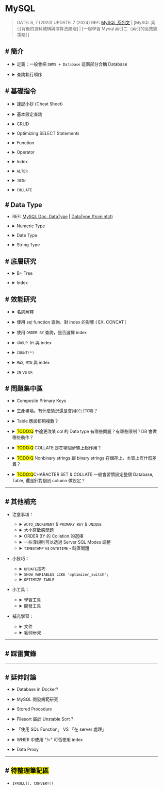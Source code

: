 ##### <!-- 收起 -->

<!----------- ref start ----------->

[一起學習Mysql索引二（索引的高效能策略）]: https://mp.weixin.qq.com/s?__biz=MzI0MDEzODc5MA==&mid=2247483930&idx=1&sn=1514297d01e62af4185622c6f87ce99f
[MySQL索引背後的資料結構與演算法原理]: http://blog.codinglabs.org/articles/theory-of-mysql-index.html
[MySQL ICP Doc]: https://dev.mysql.com/doc/refman/8.4/en/index-condition-pushdown-optimization.html
[MySQL 系列文]: https://ithelp.ithome.com.tw/users/20124671/articles
[ON UPDATE/DELETE 作用]: https://blog.csdn.net/u013636377/article/details/51313669
[MariaDB Error Codes]: https://mariadb.com/kb/en/mariadb-error-codes/
[Prisma Doc: Data Proxy]: https://www.prisma.io/docs/data-platform/data-proxy
[MySQL Doc: SHOW Statements]: https://dev.mysql.com/doc/refman/8.0/en/show.html
[validate_password]: https://dev.mysql.com/doc/refman/8.0/en/validate-password.html
[MySQL shell]: https://github.com/dbcli/mycli
[MySQL Doc: BINARY]: https://dev.mysql.com/doc/refman/8.0/en/cast-functions.html#operator_binary
[MySQL 函數 ｜鐵人]: https://ithelp.ithome.com.tw/articles/10034496
[MySQL Doc: Operator]: https://dev.mysql.com/doc/refman/8.0/en/non-typed-operators.html
[MySQL Doc: Date and Time Functions]: https://dev.mysql.com/doc/refman/8.0/en/date-and-time-functions.html
[MySQL Doc: Date]: https://dev.mysql.com/doc/refman/8.0/en/datetime.html
[DataType (from ntct)]: http://ftp.ntct.edu.tw/%E7%A0%94%E7%BF%92%E6%95%99%E6%9D%90/95%E5%B9%B4%E6%9A%91%E6%9C%9F%E7%A0%94%E7%BF%92/php&mysql+xoops/0710%E4%B8%8A%E8%AA%B2/%E6%AC%84%E4%BD%8D%E5%9E%8B%E6%85%8B.htm
[MySQL Doc: Server SQL Modes]: https://dev.mysql.com/doc/refman/8.0/en/sql-mode.html
[MySQL Doc: Precision Math]: https://dev.mysql.com/doc/refman/8.0/en/precision-math.html
[MySQL Doc: DataType]: https://dev.mysql.com/doc/refman/8.0/en/data-types.html
[MySQL issue answer]: https://bugs.mysql.com/bug.php?id=79808
[MySQL EXPLAIN Extra 解析]: https://www.modb.pro/db/409873
[MySQL doc: COUNT()]: https://dev.mysql.com/doc/refman/8.0/en/aggregate-functions.html#function_count
[MySQL 中 IS NULL、IS NOT NULL、!= 不能用索引？]: https://juejin.cn/post/6844903921450745863
[分析 COUNT(*)]: https://mp.weixin.qq.com/s/eh7G_J3a0JudZRR-wrElag
[Optimizing SELECT Statements]: https://dev.mysql.com/doc/refman/8.0/en/select-optimization.html
[Aggregate Function]: https://dev.mysql.com/doc/refman/8.0/en/aggregate-functions-and-modifiers.html
[String Functions]: https://dev.mysql.com/doc/refman/8.0/en/string-functions.html
[MySQL DOC: Character Sets, Collations, Unicode]: https://dev.mysql.com/doc/refman/8.0/en/charset.html
[What is the sorting algorithm behind ORDER BY query in MySQL?]: https://www.pankajtanwar.in/blog/what-is-the-sorting-algorithm-behind-order-by-query-in-mysql
[MySQL：排序（filesort）詳細解析]: https://zhuanlan.zhihu.com/p/101921329
[MySQL DOC: SELECT Statement]: https://dev.mysql.com/doc/refman/8.0/en/select.html
[MySQL DOC: ORDER BY Optimization]: https://dev.mysql.com/doc/refman/8.0/en/order-by-optimization.html
[Optimize Table 整理 MySQL 表空間]: https://www.796t.com/content/1545213008.html
[圖解｜索引覆蓋、索引下推以及如何避免索引失效]: https://zhuanlan.zhihu.com/p/481750465
[資料庫索引深入淺出(二)]: https://isdaniel.github.io/dbindex-2/
[MySQL 覆蓋索引詳解]: https://juejin.cn/post/6844903967365791752
[MySQL 面試：談談你對聚簇索引的理解]: https://blog.csdn.net/zhizhengguan/article/details/120834883?ops_request_misc=%257B%2522request%255Fid%2522%253A%2522168785250216800182784361%2522%252C%2522scm%2522%253A%252220140713.130102334..%2522%257D&request_id=168785250216800182784361&biz_id=0&utm_medium=distribute.pc_search_result.none-task-blog-2~all~top_click~default-2-120834883-null-null.142^v88^koosearch_v1,239^v2^insert_chatgpt&utm_term=%E8%81%9A%E7%B0%87%E7%B4%A2%E5%BC%95&spm=1018.2226.3001.4187
[詳解聚簇索引]: https://blog.csdn.net/crazzy_lp/article/details/84650621?ops_request_misc=&request_id=&biz_id=102&utm_term=%E8%81%9A%E7%B0%87%E7%B4%A2%E5%BC%95&utm_medium=distribute.pc_search_result.none-task-blog-2~all~sobaiduweb~default-1-84650621.142^v88^koosearch_v1,239^v2^insert_chatgpt&spm=1018.2226.3001.4187
[MySQL 底層為什麼要選用 B+樹作為索引的數據結構呢？]: https://blog.csdn.net/cckevincyh/article/details/119003282?spm=1001.2014.3001.5501
[平衡二叉樹、B 樹、B+樹、B*樹理解其中一種你就都明白了]: https://zhuanlan.zhihu.com/p/27700617
[資料庫層的核心 - 索引結構演化論 B+樹]: https://mark-lin.com/posts/20190911/
[聚簇索引]: https://blog.csdn.net/taoqilin/article/details/121230649?ops_request_misc=%257B%2522request%255Fid%2522%253A%2522168785250216800182784361%2522%252C%2522scm%2522%253A%252220140713.130102334..%2522%257D&request_id=168785250216800182784361&biz_id=0&utm_medium=distribute.pc_search_result.none-task-blog-2~all~top_positive~default-1-121230649-null-null.142^v88^koosearch_v1,239^v2^insert_chatgpt&utm_term=%E8%81%9A%E7%B0%87%E7%B4%A2%E5%BC%95&spm=1018.2226.3001.4187
[MySQL 開發規範參考]: https://mp.weixin.qq.com/s?__biz=MzUzNzAzMTc3MA==&mid=2247484130&idx=1&sn=4bae9fdac414a5ee3157b2f9d94f5592&scene=21#wechat_redirect
[Should You Run Your Database in Docker?]: https://vsupalov.com/database-in-docker/

<!------------ ref end ------------>

# MySQL

> DATE: 6, 7 (2023)
> UPDATE: 7 (2024)
> REF: [MySQL 系列文] | [MySQL 索引背後的資料結構與演算法原理] | [一起學習 Mysql 索引二（索引的高效能策略）]

## # 簡介

<!-- 定義：一般會把 `DBMS + Database` 這兩部分合稱 Database -->

- <details close>
  <summary>定義：一般會把 <code>DBMS + Database</code> 這兩部分合稱 Database</summary>

  - DBMS (Database Management System)

    - RDBMS： MySQL、Oracle、Microsoft SQL Server 等
    - NoSQL DBMS：MongoDB、Cassandra、Redis 等

  - SQL (Structured Query Language)
    - 用於溝通 Relational database 的標準語言

  <br>

  ![](https://i.imgur.com/KydSI1d.png)

  </details>

<!-- 查詢執行順序 -->

- <details close>
  <summary>查詢執行順序</summary>

  ![](./src/image/SQL_Query_Execution_Order.jpg)

  </details>

<!-- ## # 安裝

TODO: 再修改整理

- 以`Homebrew`安裝
- 以`docker`啟動
- `mysql_secure_installation`進行安全設置

  - 設定每次連線所需的密碼
  - 設定是否開放遠端連線 --NO-> 只能在本機連線
  - 設定是否開放 test user --NO-> 只能用 root 連線

- `mysql -u root -p`進入 MySQL 介面

  - `-u <user>`：以該 user 身份執行
  - `-p`：輸入密碼

- chatGPT ref
  ![](https://i.imgur.com/1uue1fp.png)
  ![](https://i.imgur.com/58eyRt2.png)
  ![](https://i.imgur.com/vmIzzV0.png) -->

## # 基礎指令

<!-- 速記小抄 (Cheat Sheet) -->

- <details close>
  <summary>速記小抄 (Cheat Sheet)</summary>

  ![](./src/image/SQL_cheat_sheet1.jpeg)
  ![](./src/image/SQL_cheat_sheet2.png)

  </details>

<!-- 基本設定查詢 -->

- <details close>
  <summary>基本設定查詢</summary>

  <!-- SELECT VERSION(); -->

  - <details close>
    <summary><code>SELECT VERSION();</code></summary>

    - 查看 MySQL 版本

    </details>

  <!-- SELECT DATABASE(); -->

  - <details close>
    <summary><code>SELECT DATABASE();</code></summary>

    - 查詢目前正在 use 的 DB

    </details>

  <!-- DELIMITER symbol -->

  - <details close>
    <summary><code>DELIMITER symbol</code></summary>

    - 更改結尾的符號
    - 當前環境生效，若 exit 再回來則回覆成 `;`

    ```sql
    # EX. 原本用 ; 結尾
    > SELECT * FROM users;

    # 改成用 # 結尾
    > DELIMITER #
    > SELECT * FROM users#

    # exit 後恢復 ;
    > exit
    $ mysql -r root -p
    > SELECT * FROM users;
    ```

    </details>

  <!-- DESCRIBE table; -->

  - <details close>
    <summary><code>DESCRIBE table;</code></summary>

    - 秀出該 table 的樣貌

    </details>

  <!-- SHOW WARNINGS; -->

  - <details close>
    <summary><code>SHOW WARNINGS;</code></summary>

    - REF: [MariaDB Error Codes]
    - 列出上一個操作所造成的 Error 或 Warning
    - 只要做新的 SQL 動作，前面的 warning 就消失了

    </details>

  <!-- SHOW VARIABLES; -->

  - <details close>
    <summary><code>SHOW VARIABLES;</code></summary>

    - 列出所有 DB server 中的變數設定
    - 設定方式：`SET var_name="var_value"`

    </details>

  <!-- SHOW CREATE DATABASE db_name; -->

  - <details close>
    <summary><code>SHOW CREATE DATABASE db_name;</code></summary>

    - [MySQL Doc: SHOW Statements]
    - 可以查詢該 database 的資訊 (CHARACTER SET, COLLATE, ENCRYPTION)
    - 同理可查 `SCHEMA`

    </details>

  </details>

<!-- CRUD -->

- <details close>
  <summary>CRUD</summary>

  <!-- INSERT INTO -->

  - <details close>
    <summary><code>INSERT INTO</code></summary>

    - `INSERT INTO table(col1, col2) VALUES(col1, col2);`，是按照順序來進行配對 column

    </details>

  </details>

<!-- Optimizing SELECT Statements -->

- <details close>
  <summary>Optimizing SELECT Statements</summary>

  - [Optimizing SELECT Statements]

  <!-- ORDER BY -->

  - <details close>
    <summary><code>ORDER BY</code></summary>

    - `DESC` 降冪 (預設為升冪)

      - 排序方式從 升冪 改為 降冪
      - EX. `SELECT * FROM employees ORDER BY salary DESC;`

    - `ORDER BY 1`

      - 依照 SELECT 的第一項 (EX. name) 來排序
      - EX. `SELECT name, salary FROM employees ORDER BY 1;`

    </details>

  <!-- LIMIT -->

  - <details close>
    <summary><code>LIMIT</code></summary>

    - 可用 `18446744073709551615` 確保列出 LIMIT 後全部內容
    - EX. `SELECT * FROM tbl LIMIT 95,18446744073709551615;`
    - REF: [MySQL DOC: SELECT Statement]

    </details>

  <!-- LIKE -->

  - <details close>
    <summary><code>LIKE</code></summary>

    <!-- `%` 省略 -->

    - <details close>
      <summary><code>%</code> 省略</summary>

      - EX. `SELECT * FROM table_name LIKE "%A";`
      - EX. `SELECT * FROM table_name LIKE "A%";`
      - EX. `SELECT * FROM table_name LIKE "%A%";`
      </details>

    <!-- `_` 省略數量 -->

    - <details close>
      <summary><code>_</code> 省略數量</summary>

      - 有幾個 `_` 就代表幾個 char
      - EX. `SELECT * FROM table_name LIKE "__A";`
      - EX. `SELECT * FROM table_name LIKE "A___";`
      </details>

    <!-- 預設不會區分大小寫 -->

    - <details close>
      <summary>預設不會區分大小寫</summary>

      - 可用 `BINARY` 區分大小寫
      - EX. `SELECT * FROM table_name WHERE col_name LIKE BINARY 'J%';`

      </details>

    <!-- 效能注意 -->

    - <details close>
      <summary>效能注意</summary>

      - 使用 `%`, `_` 等開頭，會無法使用 index

      </details>

    </details>

  </details>

<!-- Function -->

- <details close>
  <summary>Function</summary>

  <!-- String Function -->

  - <details close>
    <summary>String Function</summary>

    - [String Functions]

    - `CONCAT`、`CONCAT_WS`、`SUBSTR`、`REPLACE`、`REVERSE`、`CHAR_LENGTH`、`LOWER`、`UPPER`、`TRIM`、``

    </details>

  <!-- DateTime Function -->

  - <details close>
    <summary>DateTime Function</summary>

    - `NOW()`、`CURRENT_TIMESTAMP()`、`CURRENT_TIMESTAMP`

      - MySQL 中，都是回傳當下時區的時間
      - 需注意就算以數字格式呈現，也不是 TIMESTAMP，而是 DATETIME

    - `NOW()` vs `SYSDATE()`

      - `NOW()`、`CURRENT_TIMESTAMP()` 是執行準備開始的時間
      - `SYSDATE()` 是真正執行時的時間

      ![NOW_vs_SYSDATE.png](./src/image/NOW_vs_SYSDATE.png)

    - `DATEDIFF()`、`TIMESTAMPDIFF()`

      - `DATEDIFF()` 回傳「天數」
      - `TIMESTAMPDIFF()` 自己指定

    - [MySQL Doc: Date and Time Functions]

    </details>

  <!-- Information Function -->

  - <details close>
    <summary>Information Function</summary>

    - `CONNECTION_ID()`、`DATABASE()`、`LAST_INSERT_ID()`、`USER()`、`VERSION()`

    - `LAST_INSERT_ID()`

      - 同時插入多筆資料，會回傳第一筆的 id

      ```sql
      ## EX. 一次 INSERT a,b,c，但 LAST_INSERT_ID() 會回傳 a 的 id

      mysql> SELECT * FROM table1;
      +----+------+
      | id | col1 |
      +----+------+
      | 1  | x    |
      +----+------+

      mysql> INSERT INTO table1(col1) VALUES('a'),('b'),('c');

      mysql> SELECT * FROM table1;
      +----+------+
      | id | col1 |
      +----+------+
      | 1  | x    |
      | 2  | a    |
      | 3  | b    |
      | 4  | c    |
      +----+------+

      mysql> SELECT LAST_INSERT_ID();
      +------------------+
      | LAST_INSERT_ID() |
      +------------------+
      |                2 |
      +------------------+
      ```

    </details>

  <!-- Aggregate Function -->

  - <details close>
    <summary>Aggregate Function</summary>

    - [Aggregate Function]

    - `COUNT`、`DISTINCT`、`SUM`、`MAX`、`MIN`、`AVG`

    <!-- GROUP BY -->

    - <details close>
      <summary><code>GROUP BY</code></summary>

      - `HAVING`：類似於 `GROUP BY` 的 `WHERE`，但本質上不同

      </details>

    <!-- HAVING VS WHERE -->

    - <details close>
      <summary><code>HAVING</code> VS <code>WHERE</code></summary>

      - `WHERE`：查表時進行篩選
      - `HAVING`：對查詢結果進行篩選

      - 當在一般情形，直接以 `HAVING` 替代 `WHERE`，則會先返回結果才進行篩選，導致其掃表的範圍變大、返回的內容變多

        ![HAVING_vs_WHERE.png](./src/image/HAVING_vs_WHERE.png)

      </details>

    </details>

  <!-- Encryption and Compression Functions -->

  - <details close>
    <summary>Encryption and Compression Function</summary>

    - `MD5()`、`SHA1()`、`SHA2()`

    - `VALIDATE_PASSWORD_STRENGTH()`

      - 需先安裝 [validate_password]
      - 回傳密碼強度
      - 不會記錄在 shell 的 history

    </details>

  </details>

<!-- Operator -->

- <details close>
  <summary>Operator</summary>

  - [MySQL Doc: Operator]

  - `NOT`、`!=`、`LIKE`、`BINARY`、`AND`、`OR`、`BETWEEN`、`IN`、`CASE`

  - `BINARY`

    - 轉成 binary string，可以進行 byte by byte 的比較 (沒轉之前為 char by char，所以才無法區分大小寫)

    - 範例

      - 在查詢時才指定 COLLATE

        - EX. `SELECT * FROM table_name WHERE col_name LIKE BINARY 'J%';`

      - 在定義欄位時，同時定義預設的 COLLATE

        - EX. `CREATE TABLE table_name(col_name VARCHAR(5) BINARY);`

      ```sql
      ## 預設為 utf8mb4 時，以下兩兩同義：
      CHAR(10) BINARY
      CHAR(10) CHARACTER SET utf8mb4 COLLATE utf8mb4_bin

      CHAR(10) CHARACTER SET binary
      BINARY(10)
      ```

    - REF: [MySQL Doc: BINARY] | [MySQL 函數 ｜鐵人]

  - `BETWEEN`

    - 包含前後兩個
    - EX. `SELECT * FROM table_name WHERE col_name BETWEEN 1 AND 5;` 中，回傳資料包含 1 & 5

  - `CASE`

    ```sql
    ## EX. 依照分數分類為 1 ~ 5 顆星，並在查詢結果增加一個 col 為 stars

    SELECT *,
      CASE
        WHEN score>=8 THEN "*****"
        WHEN score>=7 AND score<8 THEN "****"
        WHEN score>=6 AND score<7 THEN "***"
        WHEN score>=5 AND score<6 THEN "**"
        ELSE "*"
      END AS stars
    FROM movie
    ```

  </details>

<!-- Index -->

- <details close>
  <summary>Index</summary>

  <!-- CREATE INDEX index_name ON table_name(title); -->

  - `CREATE INDEX index_name ON table_name(title);`

  <!-- SHOW INDEXES FROM table_name; -->

  - `SHOW INDEXES FROM table_name;`

  </details>

<!-- ALTER -->

- <details close>
  <summary><code>ALTER</code></summary>

  - `ALTER TABLE table_name MODIFY col_name TYPE_NAME;`

    - 更改 col 的 type
    - 需相容所有已存在的資料，才能改變

  </details>

<!-- JOIN -->

- <details close>
  <summary><code>JOIN</code></summary>

  <!-- 基本 -->

  - <details close>
    <summary>基本</summary>

    - `join buffer` 預設：256KB
    - `SHOW VARIABLES LIKE 'join_%';`

    </details>

  <!-- JOIN 的過程 -->

  - <details close>
    <summary>JOIN 的過程</summary>

    </details>

  <!-- `ON` vs `WHERE` -->

  - <details close>
    <summary><code>ON</code> vs <code>WHERE</code></summary>

    </details>

  <!-- FOREIGN KEY -->

  - <details close>
    <summary><code>FOREIGN KEY</code></summary>

    - EX. `FOREIGN KEY(table_name_id) REFERENCES table_name(id)`

    - 插入時，`table_name_id` 欄位會進行檢查，只能填入已存在的 `table_name.id`
    - 一些規範，不建議使用 `FOREIGN KEY`，因為會降低效能 (可能都會在 server 端進行檢查)

    </details>

  <!-- ON DELETE CASCADE -->

  - <details close>
    <summary><code>ON DELETE CASCADE</code></summary>

    - [ON UPDATE/DELETE 作用]

    </details>

  ![JOIN_3_type.png](./src/image/JOIN_3_type.png)

  </details>

<!-- COLLATE -->

- <details close>
  <summary><code>COLLATE</code></summary>

  </details>

## # Data Type

- REF: [MySQL Doc: DataType] | [DataType (from ntct)]

<!-- Numeric Type -->

- <details close>
  <summary>Numeric Type</summary>

  <!-- Interger Types -->

  - <details close>
    <summary>Interger Types</summary>

    - `TINYINT`、`SMALLINT`、`MEDIUMINT`、`INT`、`BIGINT`
    - 1、2、3、4、8 byte
    - 可以使用 `UNSIGNED`
      - EX. `INT UNSIGNED`

    </details>

  <!-- Fixed-Point Types -->

  - <details close>
    <summary>Fixed-Point Types</summary>

    - `DECIMAL`、`NUMERIC`

    <!-- size (`DECIMAL(M,D)`) -->

    - <details close>
      <summary>size (<code>DECIMAL(M,D)</code>)</summary>

      - M 最多 65 digits
      - <mark>TODO: 此資料有點問題，待研究</mark> size：`M > D ? M + 2 : D + 2` byte
      - 應該是 M+2 byte，且 D <= M+2 ？
      </details>

    <!-- 範例 -->

    - <details close>
      <summary>範例</summary>

      - EX. `DECIMAL(5,2)`
      - precision 為 5 位數字 (digits)，scale 為 2 位小數 (decimals)
      - 範圍：-999.99 ~ 999.99
      </details>

    <!-- 簡寫 -->

    - <details close>
      <summary>簡寫</summary>

      - `DECIMAL(M)` 等於 `DECIMAL(M,0)`
      - `DECIMAL` 等於 `DECIMAL(10)`

      </details>

    - REF: [MySQL Doc: Precision Math]

    </details>

  <!-- Floating-Point Types (不準確) -->

  - <details close>
    <summary>Floating-Point Types (不準確)</summary>

    - `FLOAT`、`DOUBLE`
    - `FLOAT` 4 byte，`DOUBLE` 8 byte
    - 格式同 `DECIMAL`，但儲存方式不同，精準度也就不同

    </details>

  <!-- Bit-Value Type -->

  - <details close>
    <summary>Bit-Value Type</summary>

    - `BIT`
    - `BIT(M)`: M 可以 1 ~ 64

    <!-- 輸入範例 -->

    - <details close>
      <summary>輸入範例</summary>

      - `INSERT INTO table_name VALUE(b'11111111');`
      - `INSERT INTO table_name VALUE(0b11111111);`
      - `INSERT INTO table_name VALUE(x'FF');`
      - `INSERT INTO table_name VALUE(0xFF);`
      - `INSERT INTO table_name VALUE(255);`
      </details>

    <!-- 輸出範例 -->

    - <details close>
      <summary>輸出範例</summary>

      - `SELECT x, x+0, BIN(x), OCT(x), HEX(x) FROM table_name;`

        ![BIT_present.png](./src/image/BIT_present.png)

      </details>

    </details>

  </details>

<!-- Date Type -->

- <details close>
  <summary>Date Type</summary>

  - REF: [MySQL Doc: Date]

  - `DATE`、`TIME`、`YEAR`、`DATETIME`、`TIMESTAMP`
  - 盡量都按照完整格式書寫。若需使用簡寫，需再仔細研究地雷區
  - 有些可以超出一點 support 的範圍，但不建議也不保證

  <!-- DATE -->

  - <details close>
    <summary><code>DATE</code></summary>

    - `YYYY-MM-DD`
    - `1000-01-01` ~ `9999-12-31`
    - 3 byte

    </details>

  <!-- TIME -->

  - <details close>
    <summary><code>TIME</code></summary>

    - `HH:MM:SS`
    - `-838:59:59` ~ `838:59:59`
    - 3 byte
    - <mark>TODO:Q</mark> 為啥是 838 ？

    </details>

  <!-- YEAR -->

  - <details close>
    <summary><code>YEAR</code></summary>

    - `1901` ~ `2155`
    - 1 byte

    </details>

  <!-- DATETIME -->

  - <details close>
    <summary><code>DATETIME</code></summary>

    - `DATE` + `TIME` + microseconds
    - `YYYY-MM-DD HH:MM:SS`
    - `1000-01-01 00:00:00` ~ `9999-12-31 23:59:59`
    - 8 byte

    </details>

  <!-- TIMESTAMP -->

  - <details close>
    <summary><code>TIMESTAMP</code></summary>

    - `1970-01-01 00:00:01 UTC` ~ `2038-01-19 03:14:07 UTC`
    - 4 byte (INT SIGNED)
    - 時區問題

      - 以當下 SQL server 內設定的時區 (可改設定)，計算出 timestamp
      - version 8.0.22 後，可在 SQL 用 `CAST()` 直接轉

        - EX. `CAST(timestamp AT TIME ZONE INTERVAL '+00:00' AS datetime)`

    - 實用範例

      - 兩種寫法都可以使得每次 update 該 row 時，自動更新 update_at
      - `TIMESTAMP` 有時候會預設直接做此設定

      ```sql
      mysql> CREATE TABLE table_name(
                col_name1 INT,
                update_at TIMESTAMP
                  NOT NULL DEFAULT CURRENT_TIMESTAMP
                  ON UPDATE CURRENT_TIMESTAMP
              );

      mysql> CREATE TABLE table_name(
                col_name1 INT,
                update_at TIMESTAMP
                  NOT NULL DEFAULT NOW()
                  ON UPDATE NOW()
                );
      ```

      ![TIMESTAMP_ON_UPDATE.png](./src/image/TIMESTAMP_ON_UPDATE.png)

    </details>

  <!-- DATETIME vs TIMESTAMP -->

  - <details close>
    <summary><code>DATETIME</code> vs <code>TIMESTAMP</code></summary>

    - Datetime (1000 ～ 9999 年)，Timestamp (1970 ～ 2038 年)
    - For index, Timestamp 比 Datetime 快
    - 面臨的時區問題不同 (詳見注意事項)

    </details>

  </details>

<!-- String Type -->

- <details close>
  <summary>String Type</summary>

  <!-- `Binary strings` vs `Nonbinary strings` -->

  - <details close>
    <summary><code>Binary strings</code> vs <code>Nonbinary strings</code></summary>

    - Binary strings

      - `BINARY`、`VARBINARY`、`BLOB`、

    - Nonbinary strings

      - `CHAR`、`VARCHAR`、`TEXT`

    </details>

  <!-- `CHAR`、`VARCHAR` -->

  - <details close>
    <summary><code>CHAR</code>、<code>VARCHAR</code></summary>

    - 定義要使用幾個 char
    - type：1 byte
    - 英文字母：1 byte

    - `CHAR`

      - 0 ~ 255 char
      - 固定空間

    - `VARCHAR`

      - 0 ~ 65535 char
      - 固定最大可使用空間
      - 改變長度時，會需要重新分配空間

    - function

      - `CHAR_LENGTH()` 計算 char 長度
      - `LENGTH()` 計算 char 所使用空間 (但如果 CHAR(4) 存 'ab'，會回傳 2)

    </details>

  <!-- `BINARY`、`VARBINARY` -->

  - <details close>
    <summary><code>BINARY</code>、<code>VARBINARY</code></summary>

    - 定義要使用幾個 byte
    - `BINARY` 會補滿 0x00，所以用 `LENGTH()` 會回傳固定的

    </details>

  <!-- `BLOB`、`TEXT` -->

  - <details close>
    <summary><code>BLOB</code>、<code>TEXT</code></summary>

    - 儲存空間更大的 `VARBINARY`、`VARCHAR`
    - 2^8, 2^16, 2^24, 2^32 byte
    - 可以設定 `max_sort_length`，排序時，最多只會依照前面 max_sort_length 個去排序

    </details>

  <!-- `ENUM`、`SET` -->

  - <details close>
    <summary><code>ENUM</code>、<code>SET</code></summary>

    <!-- ENUM -->

    - <details close>
      <summary><code>ENUM</code></summary>

      - 實際上是儲存一個 index，可節省空間
      - 也可以在 insert 時，使用 index 編號

        ```sql
        ## EX. S, M, L = 1, 2, 3

        mysql> CREATE TABLE table1(title VARCHAR(5), size ENUM('S', 'M', 'L'));
        mysql> INSERT INTO table1(title, size) VALUE('hat', 1);
        ```

      - <mark>TODO:Q</mark> `ENUM` 在 insert & select 會比 `CHAR` 快？

      </details>

    <!-- SET -->

    - <details close>
      <summary><code>SET</code></summary>

      - 0 ~ 64 member

        ![SET_type_limit.png](./src/image/SET_type_limit.png)

      - 如同 `ENUM`，也是儲存 index

      - 注意每個 member 之間，不能有空格

        ```sql
        ## EX. X
        mysql> INSERT INTO set1 VALUE("enum1, enum2");

        ## EX. O
        mysql> INSERT INTO set1 VALUE("enum1,enum2");
        ```

      - index 換算成二進位，剛好對應到有哪些 member

        - EX. 在 SET("L,M,S") 中，index 與 set 的關係

        | index | L   | M   | S   | set   |
        | ----- | --- | --- | --- | ----- |
        | 0     | 0   | 0   | 0   |       |
        | 1     | 0   | 0   | 1   | S     |
        | 2     | 0   | 1   | 0   | M     |
        | 3     | 0   | 1   | 1   | M,S   |
        | 4     | 1   | 0   | 0   | L     |
        | 5     | 1   | 0   | 1   | L,S   |
        | 6     | 1   | 1   | 0   | L,M   |
        | 7     | 1   | 1   | 1   | L,M,S |

      - <mark>TODO:</mark> EXPLAIN 一下使用 index 跟 明文時，是否有效率差異

      </details>

    </details>

  </details>

## # 底層研究

<!-- B+ Tree -->

- <details close>
  <summary>B+ Tree</summary>

  - 因為資料庫存在 disk，選擇的重點在減少 I/O

    - 減少階數，減少 I/O
    - 盡量將每個 node 大小調整在 disk 的一個 block (EX. 4KB, 16KB..etc)，以減少 I/O
    - 盡量整理整齊，能放在同一個 block 以減少 I/O

  - 按順序連結，使順序遍歷更快

  - REF

    - [資料庫層的核心 - 索引結構演化論 B+樹]
    - [平衡二叉樹、B 樹、B+樹、B*樹理解其中一種你就都明白了]
    - [MySQL 底層為什麼要選用 B+樹作為索引的數據結構呢？]

  </details>

<!-- Index -->

- <details close>
  <summary>Index</summary>

  <!-- Clustered Index -->

  - <details close>
    <summary>Clustered Index</summary>

    - 一個 table 只能有一個 Clustered Index，所以應該慎選要給哪個 key 用，以發揮最大效能利益
    - key 選擇要點：不會改、常查詢、容量小、插入順序為遞增、重複率低

    - REF

      - [聚簇索引]
      - [詳解聚簇索引]
      - [MySQL 面試：談談你對聚簇索引的理解]

    </details>

  <!-- Covering Index -->

  - <details close>
    <summary>Covering Index</summary>

    - 只要 index 包含所有想查詢的 col，即為 Covering Index
    - 讓 index 中包含一些資料，使得查詢時可以直接從 index 取得資料
    - REF

      - [MySQL 覆蓋索引詳解]

    </details>

  <!-- Filter Index -->

  - <details close>
    <summary>Filter Index</summary>

    - 特化的 Covering Index，可以設定在 index 中存入的 Col，只符合特定條件的 value 才存入（並非所有的 Row 都存）
    - REF

      - [資料庫索引深入淺出(二)]

    </details>

  <!-- ICP (Index Condition Pushdown) -->

  - <details close>
    <summary>ICP (Index Condition Pushdown)</summary>

    - REF: [MySQL ICP Doc]
    - 索引條件下推（Index Condition Pushdown，ICP）
    - 預設開啟
    - 允許在 `存儲引擎層` 篩選條件，從而利用 index 過濾掉不符合的 row。而不需要將所有匹配的 index key 上傳到 `MySQL Server 層` 進行處理
    - `Extra: Using index condition` 即表示此查詢使用到 ICP
    - 關閉 ICP

      ![](./src/image/MySQL_without_ICP.png)

    - 使用 ICP

      ![](./src/image/MySQL_with_ICP.png)

    - 範例

      ![](./src/image/GPT_ICP.png)

    </details>

  <!-- 其他 -->

  - <details close>
    <summary>其他</summary>

    - 需了解優化器自動選擇 index 的規則，自動選擇的並非一定就是最高效的，而是選擇 Cost Base Optimizer 最小的
    - 有時需把多餘的 index 刪除，才能讓其選中更高效的那一個 index
    - 優化器會將 possible_keys 都試一遍，因此一個查詢若有太多 possible_keys，也會變慢
    - 若在條件式中對 key 做運算，則會讓 index 失效。雖然新增了「函數索引」，但也是多建立一個 index

    </details>

  - REF: [圖解｜索引覆蓋、索引下推以及如何避免索引失效]

  </details>

## # 效能研究

<!-- 名詞解釋 -->

- <details close>
  <summary>名詞解釋</summary>

  - REF: [MySQL EXPLAIN Extra 解析]

  <!-- Extra -->

  - <details close>
    <summary>Extra</summary>

    - `Using where`：在 全表 中，使用 where
    - `Using index`：只在 index 中獲取資料，不用回表
    - `Using where; Using index`：在該 index 中，使用 where，且不用回表
    - `Using index condition`：使用到 ICP，在 index 中篩選好 WHERE 條件，只攜帶符合條件的 row 回表
    - `Using filesort`
    - `Using temporary`

    </details>

  <!-- type -->

  - <details close>
    <summary>type</summary>

    - `all`：跑了整個全表
    - `index`：跑了整個 index
    - `range`：數個 ref
    - `ref`：直達

    </details>

  </details>

<!-- 使用 sql function 查詢，對 index 的影響 ( EX. CONCAT ) -->

- <details close>
  <summary>使用 sql function 查詢，對 index 的影響 ( EX. CONCAT )</summary>

  - 用 `SELECT CONCAT(a, b)`，不影響是否使用 index
  - 用 `WHERE CONCAT(a, b)=""`，則無法直接使用 index 快速查詢
  - 也可以另外建一個 `CONCAT(a, b)` 的 index

  ![Index_vs_CONCAT.png](./src/image/Index_vs_CONCAT.png)

  - 數據解析：
    - type index 會進行 whole index 掃描
    - type ref 直接二分法搜尋該 index

  </details>

<!-- 使用 `ORDER BY` 查詢，是否選擇 index -->

- <details close><summary>使用 <code>ORDER BY</code> 查詢，是否選擇 index</summary>

  - REF: [MySQL DOC: ORDER BY Optimization]

  - 如果需要再去查全表，則不會使用 index，而是重新對資料做排序

  ![Index_VS_OrderBy1.png](./src/image/Index_VS_OrderBy1.png)

  - 若加上 WHERE 只取得某個區間，會依照區間大小選用 index。區間需要多小？

    - 推測是直接判斷 head & tail，發現資料為回傳全表時，就直接不用 index

  ![Index_VS_OrderBy2.png](./src/image/Index_VS_OrderBy2.png)

  </details>

<!-- GROUP BY 與 index -->

- <details close>
  <summary><code>GROUP BY</code> 與 index</summary>

  - 沒有 index，會 `Using temporary`，創建一個臨時表

    ![Index_VS_GroupBy1.png](./src/image/Index_VS_GroupBy1.png)

  - 有 index，會 `Using index`，使用 covering index

    ![Index_VS_GroupBy2.png](./src/image/Index_VS_GroupBy2.png)

  </details>

<!-- COUNT(*) -->

- <details close>
  <summary><code>COUNT(*)</code></summary>

  - InnoDB 需要每次重新算，會掃描全表(or index)

  <!-- COUNT(col) -->

  - `COUNT(col)` 用來全掃描的表(or index)，COUNT() 的 col 是否包含 NULL，會影響是否每次都需做判斷，影響效能

  <!-- 簡介 COUNT() -->

  - <details close>
    <summary>簡介 COUNT()</summary>

    - `COUNT(*)`：所有 row，不論是不是 NULL
    - `COUNT(col)`：只計算該 col 不是 NULL 的 row 數量

    </details>

  <!-- MyISAM VS InnoDB -->

  - <details close>
    <summary>MyISAM VS InnoDB</summary>

    - MyISAM 有記錄 count 結果，InnoDB 需要每次重新算
    - 最大原因是： MyISAM 不支持 Transaction， InnoDB 支持 Transaction

      - 因此 InnoDB 若記錄 count 結果，沒意義。因為在不同 Transaction 中可能會改變，不精準。
      - 即便每次重新算，也只是得到在該計算次中的數量
      - MySQL InnoDB 可使用 `SHOW TABLE STATUS` 直接取得估算

    </details>

  <!-- InnoDB 解決方案 -->

  - <details close>
    <summary>InnoDB 解決方案</summary>

    - 可另開 table 存 conut，依照需求分兩種做法

      - `OLTP` (Online Transactional Processing)

        - 注重一致性，所以安排把 update count 包含在每次 Transaction 中

      - `OLAP` (Online Analytical Processing)

        - 只需用來分析，因此可以設定一個時間 update count 一次

    </details>

  - REF: [分析 COUNT(*)] | [MySQL doc: COUNT()]

  </details>

<!-- MAX, MIN 與 index -->

- <details close>
  <summary><code>MAX</code>, <code>MIN</code> 與 index</summary>

  - 沒有 index，會掃全表

    ![Index_VS_MAX1.png](./src/image/Index_VS_MAX1.png)

  - 有 index

    - `Select tables optimized away`，可以直接 O(1) 回傳
    - 因為 B+ Tree 會串成 linked list，還有 head & tail
    - REF: [MySQL issue answer]

    ![Index_VS_MAX2.png](./src/image/Index_VS_MAX2.png)

  </details>

<!-- IN vs OR -->

- <details close>
  <summary><code>IN</code> vs <code>OR</code></summary>

  - `IN` & `OR` 在效能上看起來是一樣的，只差別在閱讀性

    ![IN_vs_OR.png](./src/image/IN_vs_OR.png)

    - 其中 `rows` 解讀：4 個條件 ＋ 5 筆資料 － 2 種重複

  </details>

## # 問題集中區

<!-- Composite Primary Keys -->

- <details close>
  <summary>Composite Primary Keys</summary>

  <!-- AUTO_INCREMENT VS Composite Primary Keys -->

  - <details close>
    <summary>在使用 <code>AUTO_INCREMENT</code> 情況下，再設置 <b>Composite Primary Keys</b> 似乎沒有意義？</summary>

    - 是，因為 `AUTO_INCREMENT` 的 column 的每筆資料一定會不同

    </details>

  <!-- 電商限購商品 VS Composite Primary Keys -->

  - <details close>
    <summary>電商希望客戶只能購買一件同商品時，會用 <b>Composite Primary Keys</b> 來達成嗎？</summary>

    - 多：通常會在後端處理，因為這類型活動很難在一開始就設定好 DB

    </details>

  </details>

<!-- 生產環境 VS DELETE  -->

- <details close>
  <summary>生產環境，有什麼情況還是會用<code>DELETE</code>嗎？</summary>

  - 可能有些資料沒必要被救回，且資料庫資源有限，就會直接用 `DELETE`

  </details>

<!-- Table 應該都用複數？ -->

- <details close>
  <summary>Table 應該都用複數？</summary>

  - 是，MongoDB 還會自動幫你改成複數

  </details>

<!-- 中途更改某 col 的 Data type 有哪些問題？有哪些限制？DB 會做哪些動作？ -->

- <details close>
  <summary><mark>TODO:Q</mark> 中途更改某 col 的 Data type 有哪些問題？有哪些限制？DB 會做哪些動作？</summary>

  - 更改方式：`ALTER TABLE table_name CHANGE old_col_name new_col_name new_type;`

  </details>

<!-- COLLATE 是在哪個步驟上起作用？ -->

- <details close>
  <summary><mark>TODO:Q</mark> COLLATE 是在哪個步驟上起作用？</summary>

  </details>

<!-- Nonbinary strings 跟 binary strings 在儲存上，本質上有什麼差異？ -->

- <details close>
  <summary><mark>TODO:Q</mark> Nonbinary strings 跟 binary strings 在儲存上，本質上有什麼差異？</summary>

  - binary strings 是否只能輸入 ASCII 的內容？如果輸入中文，是否會自動轉成數個 byte？

  </details>

<!-- CHARACTER SET & COLLATE 一般會習慣設定整個 Database, Table, 還是針對個別 column 做設定？ -->

- <details close>
  <summary><mark>TODO:Q</mark>CHARACTER SET & COLLATE 一般會習慣設定整個 Database, Table, 還是針對個別 column 做設定？</summary>

  </details>

---

## # 其他補充

<!-- 注意事項 -->

- 注意事項：

  <!-- `AUTO_INCREMENT` & `PRIMARY KEY` & `UNIQUE` -->

  - <details close>
    <summary><code>AUTO_INCREMENT</code> & <code>PRIMARY KEY</code> & <code>UNIQUE</code></summary>

    - 只能有一個 column 設置 `AUTO_INCREMENT`，並且一定要設置為 KEY (PRIMARY 或 UNIQUE)
    - 若沒有其他 column 被設置為 PK，則此 column 就會直接成為 PK
    - 可以使用 `PRIMARY KEY(col1, col2)`，跟其他 column 一起成為 Composite Primary Keys
    - 即便使用 `UNIQUE`，也允許多筆資料都是 NULL

    </details>

  <!-- 大小寫敏感問題 -->

  - <details close>
    <summary>大小寫敏感問題</summary>

    - 環境不同，可能導致對大小寫敏感，有不同的結果

    </details>

  <!-- ORDER BY 的 Collation 的選擇 -->

  - <details close>
    <summary>ORDER BY 的 Collation 的選擇</summary>

    - 不同環境可能有不同的預設設定，需統一設定
    - [MySQL DOC: Character Sets, Collations, Unicode]

    </details>

  <!-- 一些淺規則可以透過 Server SQL Modes 調整 -->

  - <details close>
    <summary>一些淺規則可以透過 Server SQL Modes 調整</summary>

    - [MySQL Doc: Server SQL Modes]

    </details>

  <!-- TIMESTAMP vs DATETIME - 時區問題 -->

  - <details close>
    <summary><code>TIMESTAMP</code> vs <code>DATETIME</code> - 時區問題</summary>

    - REF: [MySQL Doc: Date]

    - <details close>
      <summary>DATETIME 在儲存時，並不會儲存時區資訊，但是會以 DB server 所設定的時區所得到的時間來儲存</summary>

      - 儲存時很容易出錯

      </details>

    - <details close>
      <summary>TIMESTAMP 在呈現時，會自動轉換成 DB server 所設定的時區</summary>

      <!-- 舊版解法： -->

      - <details close>
        <summary>舊版解法：</summary>

        - 需查看 DB server 所設定的時區，也可自己設定

          - `SET time_zone = "+08:00";`
          - `SET time_zone = 'Asia/Taipei';`

        - 每次都要檢查或設定很麻煩
        - 為了呈現改設定，可能會影響到其他地方

        </details>

      <!-- version 8.0.22 解法： -->

      - <details close>
        <summary>version 8.0.22 解法：</summary>

        - `CAST(timestamp AT TIME ZONE INTERVAL "+00:00" AS datetime)`
        - 直接寫在 SQL，不用管不同 server 不同設定
        </details>

      </details>

    </details>

<!-- 小技巧 -->

- 小技巧：

  <!-- UPDATE 技巧 -->

  - <details close>
    <summary><code>UPDATE</code>技巧</summary>

    - 可以先 `SELECT` 查看 `WHERE` 的條件是否符合需求，再將其改為 `UPDATE`

    </details>

  <!-- 查看一些優化的條件設定 -->

  - <details close>
    <summary><code>SHOW VARIABLES LIKE 'optimizer_switch';</code></summary>

    - 查看一下當前一些優化的條件設定，如： ICP 的狀態

    </details>

  <!-- OPTIMIZE TABLE -->

  - <details close>
    <summary><code>OPTIMIZE TABLE</code></summary>

    - [Optimize Table 整理 MySQL 表空間]
    - 可安排在離峰時段進行 OPTIMIZE TABLE，以整理 table，使減少查詢時 I/O 次數

    </details>

<!-- 小工具 -->

- 小工具：

  <!-- 學習工具 -->

  - <details close>
    <summary>學習工具</summary>

    </details>

  <!-- 開發工具 -->

  - <details close>
    <summary>開發工具</summary>

    - [MySQL shell]

      - shell 中自動補全跟提示

    </details>

<!-- 補充學習 -->

- 補充學習：

  <!-- 文件 -->

  - <details close>
    <summary>文件</summary>

    </details>

  <!-- 範例研究 -->

  - <details close>
    <summary>範例研究</summary>

    </details>

---

## # 踩雷實錄

---

## # 延伸討論

<!-- Database in Docker? -->

- <details close>
  <summary>Database in Docker?</summary>

  - [Should You Run Your Database in Docker?]

  </details>

<!-- MySQL 開發規範研究 -->

- <details close>
  <summary>MySQL 開發規範研究</summary>

  - [MySQL 開發規範參考]

  </details>

<!-- Stored Procedure -->

- <details close>
  <summary>Stored Procedure</summary>

  - 在資料庫 server 上保存的預編譯的程式，像是開客製化的 API，讓外部可以串接使用

  </details>

<!-- Filesort 屬於 Unstable Sort？ -->

- <details close>
  <summary>Filesort 屬於 Unstable Sort？</summary>

  - [MySQL：排序（filesort）詳細解析]
  - [What is the sorting algorithm behind ORDER BY query in MySQL?]
  - GPT：早期為 Quicksort，5.0 改為 Batched Key Access Filesort，此兩種皆為 unstable

  ![GPT_MySQL_filesort.png](./src/image/GPT_MySQL_filesort.png)

  </details>

<!-- 「使用 SQL Function」 VS 「在 server 處理」 -->

- <details close>
  <summary>「使用 SQL Function」 VS 「在 server 處理」</summary>

  - 網路傳輸量？
  - 資料庫記憶體消耗？
  - 可能有些系統並不需要多建立一個 server？

  </details>

<!-- WHER 中使用 "!=" 可否使用 index -->

- <details close>
  <summary>WHER 中使用 "!=" 可否使用 index</summary>

  - 舊版不行，新版可以
  - 結論：本質上都是優化器去計算一下對應的二級索引數量佔所有記錄數量的比值，來決定是否使用 index
  - REF: [MySQL 中 IS NULL、IS NOT NULL、!= 不能用索引？]

  </details>

<!-- Data Proxy -->

- <details close>
  <summary>Data Proxy</summary>

  - [Prisma Doc: Data Proxy]

  </details>

---

## # <mark>待整理筆記區</mark>

- `IFNULL()`、`CONVERT()`

